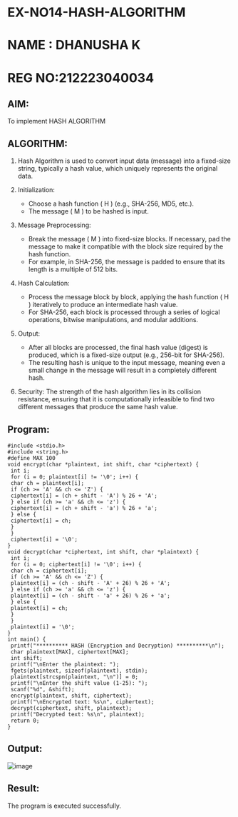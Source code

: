 # EX-NO14-HASH-ALGORITHM
# NAME : DHANUSHA K
# REG NO:212223040034
## AIM:
To implement HASH ALGORITHM

## ALGORITHM:

1. Hash Algorithm is used to convert input data (message) into a fixed-size string, typically a hash value, which uniquely represents the original data.

2. Initialization:
   - Choose a hash function \( H \) (e.g., SHA-256, MD5, etc.).
   - The message \( M \) to be hashed is input.

3. Message Preprocessing:
   - Break the message \( M \) into fixed-size blocks. If necessary, pad the message to make it compatible with the block size required by the hash function.
   - For example, in SHA-256, the message is padded to ensure that its length is a multiple of 512 bits.

4. Hash Calculation:
   - Process the message block by block, applying the hash function \( H \) iteratively to produce an intermediate hash value.
   - For SHA-256, each block is processed through a series of logical operations, bitwise manipulations, and modular additions.

5. Output:
   - After all blocks are processed, the final hash value (digest) is produced, which is a fixed-size output (e.g., 256-bit for SHA-256).
   - The resulting hash is unique to the input message, meaning even a small change in the message will result in a completely different hash.

6. Security: The strength of the hash algorithm lies in its collision resistance, ensuring that it is computationally infeasible to find two different messages that produce the same hash value.


## Program:
```
#include <stdio.h>
#include <string.h>
#define MAX 100
void encrypt(char *plaintext, int shift, char *ciphertext) {
 int i;
 for (i = 0; plaintext[i] != '\0'; i++) {
 char ch = plaintext[i];
 if (ch >= 'A' && ch <= 'Z') {
 ciphertext[i] = (ch + shift - 'A') % 26 + 'A';
 } else if (ch >= 'a' && ch <= 'z') {
 ciphertext[i] = (ch + shift - 'a') % 26 + 'a';
 } else {
 ciphertext[i] = ch;
 }
 }
 ciphertext[i] = '\0';
}
void decrypt(char *ciphertext, int shift, char *plaintext) {
 int i;
 for (i = 0; ciphertext[i] != '\0'; i++) {
 char ch = ciphertext[i];
 if (ch >= 'A' && ch <= 'Z') {
 plaintext[i] = (ch - shift - 'A' + 26) % 26 + 'A';
 } else if (ch >= 'a' && ch <= 'z') {
 plaintext[i] = (ch - shift - 'a' + 26) % 26 + 'a';
 } else {
 plaintext[i] = ch;
 }
 }
 plaintext[i] = '\0';
}
int main() {
 printf("********** HASH (Encryption and Decryption) **********\n");
 char plaintext[MAX], ciphertext[MAX];
 int shift;
 printf("\nEnter the plaintext: ");
 fgets(plaintext, sizeof(plaintext), stdin);
 plaintext[strcspn(plaintext, "\n")] = 0;
 printf("\nEnter the shift value (1-25): ");
 scanf("%d", &shift);
 encrypt(plaintext, shift, ciphertext);
 printf("\nEncrypted text: %s\n", ciphertext);
 decrypt(ciphertext, shift, plaintext);
 printf("Decrypted text: %s\n", plaintext);
 return 0;
}
```

## Output:
![image](https://github.com/user-attachments/assets/9ce8d5ba-86a6-4928-ae9e-aacdedd21887)

## Result:
The program is executed successfully.
